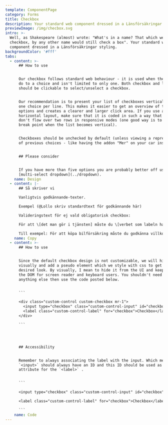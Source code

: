 ```yaml
---
template: ComponentPage
category: Forms
title: Checkbox
description: Your standard web component dressed in a Länsförsäkringar styling.
previewImage: /img/checbox.svg
intro: >-
  Well, as Shakespeare (almost) wrote: "What's in a name? That which we call a
  checkbox, by any other name would still check a box". Your standard web
  component dressed in a Länsförsäkringar styling.
backgroundColor: '#fff'
tabs:
  - content: >-
      ## How to use


      Our checkbox follows standard web behaviour - it is used when the user has
      do to a choice and isn't limited to only one. Both checkbox and label
      should be clickable to select/unselect a checkbox.


      Our recommendation is to present your list of checkboxes vertically, with
      one choice per line. This makes it easier to get an overview of the
      options and creates a clearer and larger click area. If you use an
      horizontal layout, make sure that it is coded in such a way that labels
      don't flow over two rows in responsive modes (one good way is to set a
      break point when the list becomes vertical).


      Checkboxes should be unchecked by default (unless viewing a representation
      of previous choices - like having the addon "Mer" on your car insurance).


      ## Please consider


      If you have more than five options you are probably better off using a
      [multi-select dropdown](../dropdown).
    name: Design
  - content: |-
      ## Så skriver vi

      Vanligtvis godkännande-texter.

      Exempel (@Lollo skriv standardtext för godkännande här)

      Valideringstext för ej vald obligatorisk checkbox:

      För att \[det man gör i tjänsten] måste du \[verbet som labeln har].

      Till exempel: För att köpa bilförsäkring måste du godkänna villkoren.
    name: Copy
  - content: >-
      ## How to use


      Since the default checkbox design is not customizable, we will hide it
      visually and add a pseudo element which we style with css to get the
      desired look. By visually, I mean to hide it from the UI and keep it in
      the DOM for screen reader and keyboard users. You shouldn't need to do
      anything else then use the code posted below. 


      ```

      <div class="custom-control custom-checkbox mr-1">
        <input type="checkbox" class="custom-control-input" id="checkbox">
        <label class="custom-control-label" for="checkbox">Checkbox</label>
      </div>

      ```




      ## Accessibility


      Remember to always associating the label with the input. Which means
      `<input>` should always have an ID and this ID should be used as a for
      attribute for the `<label>` .


      ```

      <input type="checkbox" class="custom-control-input" id="checkbox">

      <label class="custom-control-label" for="checkbox">Checkbox</label>

      ```
    name: Code
---
```

